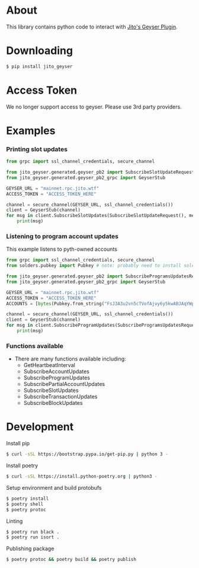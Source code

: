 # About
This library contains python code to interact with [Jito's Geyser Plugin](https://github.com/jito-foundation/geyser-grpc-plugin).

# Downloading
```bash
$ pip install jito_geyser
```

# Access Token
We no longer support access to geyser. Please use 3rd party providers.

# Examples

### Printing slot updates
```python
from grpc import ssl_channel_credentials, secure_channel

from jito_geyser.generated.geyser_pb2 import SubscribeSlotUpdateRequest
from jito_geyser.generated.geyser_pb2_grpc import GeyserStub

GEYSER_URL = "mainnet.rpc.jito.wtf"
ACCESS_TOKEN = "ACCESS_TOKEN_HERE"

channel = secure_channel(GEYSER_URL, ssl_channel_credentials())
client = GeyserStub(channel)
for msg in client.SubscribeSlotUpdates(SubscribeSlotUpdateRequest(), metadata=[("access-token", ACCESS_TOKEN)]):
    print(msg)
```

### Listening to program account updates
This example listens to pyth-owned accounts
```python
from grpc import ssl_channel_credentials, secure_channel
from solders.pubkey import Pubkey # note: probably need to install solders for this import

from jito_geyser.generated.geyser_pb2 import SubscribeProgramsUpdatesRequest
from jito_geyser.generated.geyser_pb2_grpc import GeyserStub

GEYSER_URL = "mainnet.rpc.jito.wtf"
ACCESS_TOKEN = "ACCESS_TOKEN_HERE"
ACCOUNTS = [bytes(Pubkey.from_string("FsJ3A3u2vn5cTVofAjvy6y5kwABJAqYWpe4975bi2epH"))]

channel = secure_channel(GEYSER_URL, ssl_channel_credentials())
client = GeyserStub(channel)
for msg in client.SubscribeProgramUpdates(SubscribeProgramsUpdatesRequest(programs=ACCOUNTS), metadata=[("access-token", ACCESS_TOKEN)]):
    print(msg)
```

### Functions available
- There are many functions available including:
  - GetHeartbeatInterval
  - SubscribeAccountUpdates
  - SubscribeProgramUpdates
  - SubscribePartialAccountUpdates
  - SubscribeSlotUpdates
  - SubscribeTransactionUpdates
  - SubscribeBlockUpdates

# Development

Install pip
```bash
$ curl -sSL https://bootstrap.pypa.io/get-pip.py | python 3 -
```

Install poetry
```bash
$ curl -sSL https://install.python-poetry.org | python3 -
```

Setup environment and build protobufs
```bash
$ poetry install
$ poetry shell
$ poetry protoc
```

Linting
```bash
$ poetry run black .
$ poetry run isort .
```

Publishing package
```bash
$ poetry protoc && poetry build && poetry publish
```
